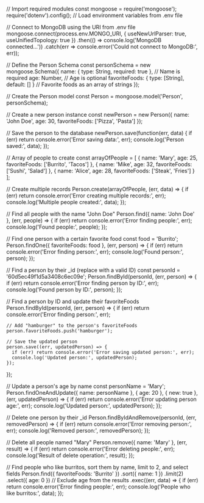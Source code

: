 // Import required modules
const mongoose = require('mongoose');
require('dotenv').config(); // Load environment variables from .env file

// Connect to MongoDB using the URI from .env file
mongoose.connect(process.env.MONGO_URI, { useNewUrlParser: true, useUnifiedTopology: true })
  .then(() => console.log('MongoDB connected...'))
  .catch(err => console.error('Could not connect to MongoDB:', err));

  // Define the Person Schema
const personSchema = new mongoose.Schema({
    name: { type: String, required: true }, // Name is required
    age: Number, // Age is optional
    favoriteFoods: { type: [String], default: [] } // Favorite foods as an array of strings
  });
  
  // Create the Person model
  const Person = mongoose.model('Person', personSchema);

  // Create a new person instance
const newPerson = new Person({
    name: 'John Doe',
    age: 30,
    favoriteFoods: ['Pizza', 'Pasta']
  });
  
  // Save the person to the database
  newPerson.save(function(err, data) {
    if (err) return console.error('Error saving data:', err);
    console.log('Person saved:', data);
  });

  // Array of people to create
const arrayOfPeople = [
    { name: 'Mary', age: 25, favoriteFoods: ['Burrito', 'Tacos'] },
    { name: 'Mike', age: 32, favoriteFoods: ['Sushi', 'Salad'] },
    { name: 'Alice', age: 28, favoriteFoods: ['Steak', 'Fries'] }
  ];
  
  // Create multiple records
  Person.create(arrayOfPeople, (err, data) => {
    if (err) return console.error('Error creating multiple records:', err);
    console.log('Multiple people created:', data);
  });

  // Find all people with the name "John Doe"
Person.find({ name: 'John Doe' }, (err, people) => {
    if (err) return console.error('Error finding people:', err);
    console.log('Found people:', people);
  });

  // Find one person with a certain favorite food
const food = 'Burrito';
Person.findOne({ favoriteFoods: food }, (err, person) => {
  if (err) return console.error('Error finding person:', err);
  console.log('Found person:', person);
});

// Find a person by their _id (replace with a valid ID)
const personId = '60d5ec49f1d5a3408c6ec09e';
Person.findById(personId, (err, person) => {
  if (err) return console.error('Error finding person by ID:', err);
  console.log('Found person by ID:', person);
});

// Find a person by ID and update their favoriteFoods
Person.findById(personId, (err, person) => {
    if (err) return console.error('Error finding person:', err);
    
    // Add "hamburger" to the person's favoriteFoods
    person.favoriteFoods.push('hamburger');
    
    // Save the updated person
    person.save((err, updatedPerson) => {
      if (err) return console.error('Error saving updated person:', err);
      console.log('Updated person:', updatedPerson);
    });
  });

  // Update a person's age by name
const personName = 'Mary';
Person.findOneAndUpdate({ name: personName }, { age: 20 }, { new: true }, (err, updatedPerson) => {
  if (err) return console.error('Error updating person age:', err);
  console.log('Updated person:', updatedPerson);
});

// Delete one person by their _id
Person.findByIdAndRemove(personId, (err, removedPerson) => {
    if (err) return console.error('Error removing person:', err);
    console.log('Removed person:', removedPerson);
  });

  // Delete all people named "Mary"
Person.remove({ name: 'Mary' }, (err, result) => {
    if (err) return console.error('Error deleting people:', err);
    console.log('Result of delete operation:', result);
  });

  // Find people who like burritos, sort them by name, limit to 2, and select fields
Person.find({ favoriteFoods: 'Burrito' })
.sort({ name: 1 })
.limit(2)
.select({ age: 0 }) // Exclude age from the results
.exec((err, data) => {
  if (err) return console.error('Error finding people:', err);
  console.log('People who like burritos:', data);
});
